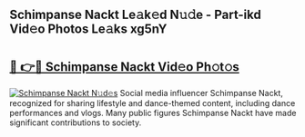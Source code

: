 ## Schimpanse Nackt Le𝚊k𝚎d N𝚞𝚍e - Part-ikd Vid𝚎o Photos Le𝚊ks xg5nY

# <h2><a href="http://fbail1o.evod.top/?m=Schimpanse+Nackt">🔗 👉🔴 Schimpanse Nackt Vid𝚎o Ph𝚘t𝚘s</a></h2>

[![Schimpanse Nackt N𝚞d𝚎s](https://i.imgur.com/8V9OHl7.gif)](http://fbail1o.evod.top/?m=Schimpanse+Nackt)
Social media influencer Schimpanse Nackt, recognized for sharing lifestyle and dance-themed content, including dance performances and vlogs. Many public figures Schimpanse Nackt have made significant contributions to society. 

